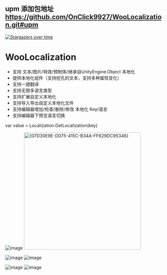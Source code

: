 ## upm 添加包地址 https://github.com/OnClick9927/WooLocalization.git#upm
[![Stargazers over time](https://starchart.cc/OnClick9927/WooLocalization)](https://starchart.cc/OnClick9927/WooLocalization)
# WooLocalization

*  支持  文本/图片/特效/预制体/继承自UnityEngine.Object 本地化
*  提供本地化组件（支持挖孔的文本，支持多种属性变化）
*  支持一键翻译 
*  支持无限多语言类型
*  支持扩展自定义本地化
*  支持导入导出自定义本地化文件
*  支持编辑器增加/检查/删除/修改   本地化 Key/语言
*  支持编辑器下预览语言切换
    
var value = Localization.GetLocalization(key)

![image](https://github.com/user-attachments/assets/2a20e84d-f32f-4b68-bd78-adf5e1f05114)
<img width="375" alt="{07D30E9E-D075-415C-B34A-FF629DC95346}" src="https://github.com/user-attachments/assets/99bf4e90-e41e-427f-9ea2-bcdda939cc41">

![image](https://github.com/user-attachments/assets/77d0f733-740d-4176-8144-6739b9b9d29f)
![image](https://github.com/user-attachments/assets/9b552a48-22c4-40bb-8028-6e3b0eb14e6b)



![image](https://github.com/user-attachments/assets/f836a65d-7010-4d31-9789-d7da55368254)
![image](https://github.com/user-attachments/assets/71a722bd-4ce7-41d5-a68c-d5d16d263bbb)







